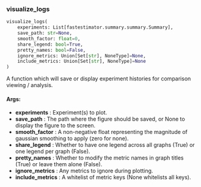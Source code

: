 

### visualize_logs
```python
visualize_logs(
	experiments: List[fastestimator.summary.summary.Summary],
	save_path: str=None,
	smooth_factor: float=0,
	share_legend: bool=True,
	pretty_names: bool=False,
	ignore_metrics: Union[Set[str], NoneType]=None,
	include_metrics: Union[Set[str], NoneType]=None
)
```
A function which will save or display experiment histories for comparison viewing / analysis.


#### Args:

* **experiments** :  Experiment(s) to plot.
* **save_path** :  The path where the figure should be saved, or None to display the figure to the screen.
* **smooth_factor** :  A non-negative float representing the magnitude of gaussian smoothing to apply (zero for none).
* **share_legend** :  Whether to have one legend across all graphs (True) or one legend per graph (False).
* **pretty_names** :  Whether to modify the metric names in graph titles (True) or leave them alone (False).
* **ignore_metrics** :  Any metrics to ignore during plotting.
* **include_metrics** :  A whitelist of metric keys (None whitelists all keys).